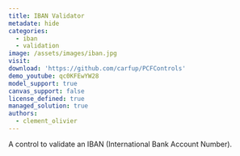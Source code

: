 ```yaml
---
title: IBAN Validator
metadate: hide
categories:
  - iban
  - validation
image: /assets/images/iban.jpg
visit: 
download: 'https://github.com/carfup/PCFControls'
demo_youtube: qc0KFEwYW28
model_support: true
canvas_support: false
license_defined: true
managed_solution: true
authors:
  - clement_olivier
---
```


A control to validate an IBAN (International Bank Account Number).
